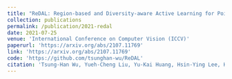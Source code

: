 ```yaml
---
title: "ReDAL: Region-based and Diversity-aware Active Learning for Point Cloud Semantic Segmentation"
collection: publications
permalink: /publication/2021-redal
date: 2021-07-25
venue: 'International Conference on Computer Vision (ICCV)'
paperurl: 'https://arxiv.org/abs/2107.11769'
link: 'https://arxiv.org/abs/2107.11769'
code: 'https://github.com/tsunghan-wu/ReDAL'
citation: 'Tsung-Han Wu, Yueh-Cheng Liu, Yu-Kai Huang, Hsin-Ying Lee, Hung-Ting Su, Ping-Chia Huang, Winston H. Hsu.<sup>*</sup> (2021). &quot; ReDAL: Region-based and Diversity-aware Active Learning for Point Cloud Semantic Segmentation <i>'
---
```

